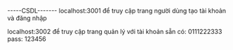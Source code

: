 -----CSDL-------
localhost:3001 để truy cập trang người dùng
tạo tài khoản và đăng nhập

localhost:3002 để truy cập trang quản lý
với tài khoản sẵn có: 0111222333 pass: 123456
